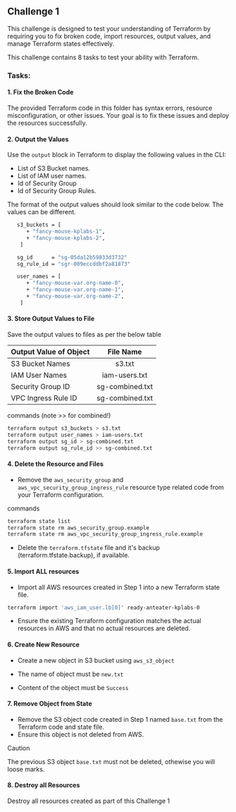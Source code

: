 
## Challenge 1

This challenge is designed to test your understanding of Terraform by requiring you to fix broken code, import resources, output values, and manage Terraform states effectively.

This challenge contains 8 tasks to test your ability with Terraform.

### Tasks:

#### 1. Fix the Broken Code

The provided Terraform code in this folder has syntax errors, resource misconfiguration, or other issues. Your goal is to fix these issues and deploy the resources successfully.

#### 2. Output the Values

Use the `output` block in Terraform to display the following values in the CLI:

* List of S3 Bucket names.
* List of IAM user names.
* Id of Security Group
* Id of Security Group Rules.

The format of the output values should look similar to the code below. The values can be different.

```sh
   s3_buckets = [
      + "fancy-mouse-kplabs-1",
      + "fancy-mouse-kplabs-2",
    ]

   sg_id      = "sg-05da12b59833d3732"
   sg_rule_id = "sgr-009eccddbf2a81873"

   user_names = [
      + "fancy-mouse-var.org-name-0",
      + "fancy-mouse-var.org-name-1",
      + "fancy-mouse-var.org-name-2",
    ]
```

#### 3. Store Output Values to File

Save the output values to files as per the below table

| Output Value of Object  | File Name | 
| :---        |    :----:   | 
| S3 Bucket Names   | s3.txt      | 
| IAM User Names | iam-users.txt    | 
| Security Group ID  | sg-combined.txt        | 
| VPC Ingress Rule ID  | sg-combined.txt       | 

commands (note >> for combined!)
```sh
terraform output s3_buckets > s3.txt
terraform output user_names > iam-users.txt
terraform output sg_id > sg-combined.txt   
terraform output sg_rule_id >> sg-combined.txt
```


#### 4. Delete the Resource and Files

* Remove the `aws_security_group` and `aws_vpc_security_group_ingress_rule` resource type related code from your  Terraform configuration.

commands
```sh
terraform state list
terraform state rm aws_security_group.example
terraform state rm aws_vpc_security_group_ingress_rule.example
```

* Delete the `terraform.tfstate` file and it's backup (terraform.tfstate.backup), if available.

#### 5. Import ALL resources

* Import all AWS resources created in Step 1 into a new Terraform state file. 

```sh
terraform import 'aws_iam_user.lb[0]' ready-anteater-kplabs-0
```

* Ensure the existing Terraform configuration matches the actual resources in AWS and that no actual resources are deleted.

#### 6. Create New Resource

* Create a new object in S3 bucket using `aws_s3_object`

* The name of object must be `new.txt`

* Content of the object must be `Success`

#### 7. Remove Object from State

* Remove the S3 object code created in Step 1 named `base.txt` from the Terraform code and state file.
* Ensure this object is not deleted from AWS.

> [!CAUTION]
> The previous S3 object `base.txt` must not be deleted, othewise you will loose marks.


#### 8. Destroy all Resources

Destroy all resources created as part of this Challenge 1